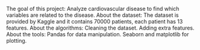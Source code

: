 The goal of this project:
Analyze cardiovascular disease to find which variables are related to the disease.
About the dataset:
The dataset is provided by Kaggle and it contains 70000 patients, each patient has 13 features.
About the algorithms:
Cleaning the dataset.
Adding extra features.
About the tools:
Pandas for data manipulation.
Seaborn and matplotlib for plotting.
